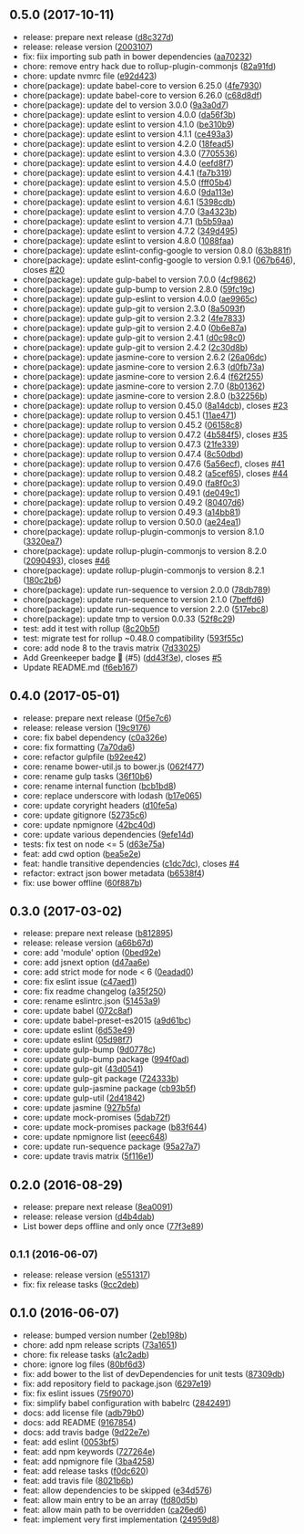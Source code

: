 ## 0.5.0 (2017-10-11)

* release: prepare next release ([d8c327d](https://github.com/mjeanroy/rollup-plugin-bower-resolve/commit/d8c327d))
* release: release version ([2003107](https://github.com/mjeanroy/rollup-plugin-bower-resolve/commit/2003107))
* fix: fiix importing sub path in bower dependencies ([aa70232](https://github.com/mjeanroy/rollup-plugin-bower-resolve/commit/aa70232))
* chore: remove entry hack due to rollup-plugin-commonjs ([82a91fd](https://github.com/mjeanroy/rollup-plugin-bower-resolve/commit/82a91fd))
* chore: update nvmrc file ([e92d423](https://github.com/mjeanroy/rollup-plugin-bower-resolve/commit/e92d423))
* chore(package): update babel-core to version 6.25.0 ([4fe7930](https://github.com/mjeanroy/rollup-plugin-bower-resolve/commit/4fe7930))
* chore(package): update babel-core to version 6.26.0 ([c68d8df](https://github.com/mjeanroy/rollup-plugin-bower-resolve/commit/c68d8df))
* chore(package): update del to version 3.0.0 ([9a3a0d7](https://github.com/mjeanroy/rollup-plugin-bower-resolve/commit/9a3a0d7))
* chore(package): update eslint to version 4.0.0 ([da56f3b](https://github.com/mjeanroy/rollup-plugin-bower-resolve/commit/da56f3b))
* chore(package): update eslint to version 4.1.0 ([be310b9](https://github.com/mjeanroy/rollup-plugin-bower-resolve/commit/be310b9))
* chore(package): update eslint to version 4.1.1 ([ce493a3](https://github.com/mjeanroy/rollup-plugin-bower-resolve/commit/ce493a3))
* chore(package): update eslint to version 4.2.0 ([18fead5](https://github.com/mjeanroy/rollup-plugin-bower-resolve/commit/18fead5))
* chore(package): update eslint to version 4.3.0 ([7705536](https://github.com/mjeanroy/rollup-plugin-bower-resolve/commit/7705536))
* chore(package): update eslint to version 4.4.0 ([eefd8f7](https://github.com/mjeanroy/rollup-plugin-bower-resolve/commit/eefd8f7))
* chore(package): update eslint to version 4.4.1 ([fa7b319](https://github.com/mjeanroy/rollup-plugin-bower-resolve/commit/fa7b319))
* chore(package): update eslint to version 4.5.0 ([fff05b4](https://github.com/mjeanroy/rollup-plugin-bower-resolve/commit/fff05b4))
* chore(package): update eslint to version 4.6.0 ([9da113e](https://github.com/mjeanroy/rollup-plugin-bower-resolve/commit/9da113e))
* chore(package): update eslint to version 4.6.1 ([5398cdb](https://github.com/mjeanroy/rollup-plugin-bower-resolve/commit/5398cdb))
* chore(package): update eslint to version 4.7.0 ([3a4323b](https://github.com/mjeanroy/rollup-plugin-bower-resolve/commit/3a4323b))
* chore(package): update eslint to version 4.7.1 ([b5b59aa](https://github.com/mjeanroy/rollup-plugin-bower-resolve/commit/b5b59aa))
* chore(package): update eslint to version 4.7.2 ([349d495](https://github.com/mjeanroy/rollup-plugin-bower-resolve/commit/349d495))
* chore(package): update eslint to version 4.8.0 ([1088faa](https://github.com/mjeanroy/rollup-plugin-bower-resolve/commit/1088faa))
* chore(package): update eslint-config-google to version 0.8.0 ([63b881f](https://github.com/mjeanroy/rollup-plugin-bower-resolve/commit/63b881f))
* chore(package): update eslint-config-google to version 0.9.1 ([067b646](https://github.com/mjeanroy/rollup-plugin-bower-resolve/commit/067b646)), closes [#20](https://github.com/mjeanroy/rollup-plugin-bower-resolve/issues/20)
* chore(package): update gulp-babel to version 7.0.0 ([4cf9862](https://github.com/mjeanroy/rollup-plugin-bower-resolve/commit/4cf9862))
* chore(package): update gulp-bump to version 2.8.0 ([59fc19c](https://github.com/mjeanroy/rollup-plugin-bower-resolve/commit/59fc19c))
* chore(package): update gulp-eslint to version 4.0.0 ([ae9965c](https://github.com/mjeanroy/rollup-plugin-bower-resolve/commit/ae9965c))
* chore(package): update gulp-git to version 2.3.0 ([8a5093f](https://github.com/mjeanroy/rollup-plugin-bower-resolve/commit/8a5093f))
* chore(package): update gulp-git to version 2.3.2 ([4fe7833](https://github.com/mjeanroy/rollup-plugin-bower-resolve/commit/4fe7833))
* chore(package): update gulp-git to version 2.4.0 ([0b6e87a](https://github.com/mjeanroy/rollup-plugin-bower-resolve/commit/0b6e87a))
* chore(package): update gulp-git to version 2.4.1 ([d0c98c0](https://github.com/mjeanroy/rollup-plugin-bower-resolve/commit/d0c98c0))
* chore(package): update gulp-git to version 2.4.2 ([2c30d8b](https://github.com/mjeanroy/rollup-plugin-bower-resolve/commit/2c30d8b))
* chore(package): update jasmine-core to version 2.6.2 ([26a06dc](https://github.com/mjeanroy/rollup-plugin-bower-resolve/commit/26a06dc))
* chore(package): update jasmine-core to version 2.6.3 ([d0fb73a](https://github.com/mjeanroy/rollup-plugin-bower-resolve/commit/d0fb73a))
* chore(package): update jasmine-core to version 2.6.4 ([f62f255](https://github.com/mjeanroy/rollup-plugin-bower-resolve/commit/f62f255))
* chore(package): update jasmine-core to version 2.7.0 ([8b01362](https://github.com/mjeanroy/rollup-plugin-bower-resolve/commit/8b01362))
* chore(package): update jasmine-core to version 2.8.0 ([b32256b](https://github.com/mjeanroy/rollup-plugin-bower-resolve/commit/b32256b))
* chore(package): update rollup to version 0.45.0 ([8a14dcb](https://github.com/mjeanroy/rollup-plugin-bower-resolve/commit/8a14dcb)), closes [#23](https://github.com/mjeanroy/rollup-plugin-bower-resolve/issues/23)
* chore(package): update rollup to version 0.45.1 ([11ae471](https://github.com/mjeanroy/rollup-plugin-bower-resolve/commit/11ae471))
* chore(package): update rollup to version 0.45.2 ([06158c8](https://github.com/mjeanroy/rollup-plugin-bower-resolve/commit/06158c8))
* chore(package): update rollup to version 0.47.2 ([4b584f5](https://github.com/mjeanroy/rollup-plugin-bower-resolve/commit/4b584f5)), closes [#35](https://github.com/mjeanroy/rollup-plugin-bower-resolve/issues/35)
* chore(package): update rollup to version 0.47.3 ([21fe339](https://github.com/mjeanroy/rollup-plugin-bower-resolve/commit/21fe339))
* chore(package): update rollup to version 0.47.4 ([8c50dbd](https://github.com/mjeanroy/rollup-plugin-bower-resolve/commit/8c50dbd))
* chore(package): update rollup to version 0.47.6 ([5a56ecf](https://github.com/mjeanroy/rollup-plugin-bower-resolve/commit/5a56ecf)), closes [#41](https://github.com/mjeanroy/rollup-plugin-bower-resolve/issues/41)
* chore(package): update rollup to version 0.48.2 ([a5cef65](https://github.com/mjeanroy/rollup-plugin-bower-resolve/commit/a5cef65)), closes [#44](https://github.com/mjeanroy/rollup-plugin-bower-resolve/issues/44)
* chore(package): update rollup to version 0.49.0 ([fa8f0c3](https://github.com/mjeanroy/rollup-plugin-bower-resolve/commit/fa8f0c3))
* chore(package): update rollup to version 0.49.1 ([de049c1](https://github.com/mjeanroy/rollup-plugin-bower-resolve/commit/de049c1))
* chore(package): update rollup to version 0.49.2 ([80407d6](https://github.com/mjeanroy/rollup-plugin-bower-resolve/commit/80407d6))
* chore(package): update rollup to version 0.49.3 ([a14bb81](https://github.com/mjeanroy/rollup-plugin-bower-resolve/commit/a14bb81))
* chore(package): update rollup to version 0.50.0 ([ae24ea1](https://github.com/mjeanroy/rollup-plugin-bower-resolve/commit/ae24ea1))
* chore(package): update rollup-plugin-commonjs to version 8.1.0 ([3320ea7](https://github.com/mjeanroy/rollup-plugin-bower-resolve/commit/3320ea7))
* chore(package): update rollup-plugin-commonjs to version 8.2.0 ([2090493](https://github.com/mjeanroy/rollup-plugin-bower-resolve/commit/2090493)), closes [#46](https://github.com/mjeanroy/rollup-plugin-bower-resolve/issues/46)
* chore(package): update rollup-plugin-commonjs to version 8.2.1 ([180c2b6](https://github.com/mjeanroy/rollup-plugin-bower-resolve/commit/180c2b6))
* chore(package): update run-sequence to version 2.0.0 ([78db789](https://github.com/mjeanroy/rollup-plugin-bower-resolve/commit/78db789))
* chore(package): update run-sequence to version 2.1.0 ([7beffd6](https://github.com/mjeanroy/rollup-plugin-bower-resolve/commit/7beffd6))
* chore(package): update run-sequence to version 2.2.0 ([517ebc8](https://github.com/mjeanroy/rollup-plugin-bower-resolve/commit/517ebc8))
* chore(package): update tmp to version 0.0.33 ([52f8c29](https://github.com/mjeanroy/rollup-plugin-bower-resolve/commit/52f8c29))
* test: add it test with rollup ([8c20b5f](https://github.com/mjeanroy/rollup-plugin-bower-resolve/commit/8c20b5f))
* test: migrate test for rollup ~0.48.0 compatibility ([593f55c](https://github.com/mjeanroy/rollup-plugin-bower-resolve/commit/593f55c))
* core: add node 8 to the travis matrix ([7d33025](https://github.com/mjeanroy/rollup-plugin-bower-resolve/commit/7d33025))
* Add Greenkeeper badge 🌴 (#5) ([dd43f3e](https://github.com/mjeanroy/rollup-plugin-bower-resolve/commit/dd43f3e)), closes [#5](https://github.com/mjeanroy/rollup-plugin-bower-resolve/issues/5)
* Update README.md ([f6eb167](https://github.com/mjeanroy/rollup-plugin-bower-resolve/commit/f6eb167))



## 0.4.0 (2017-05-01)

* release: prepare next release ([0f5e7c6](https://github.com/mjeanroy/rollup-plugin-bower-resolve/commit/0f5e7c6))
* release: release version ([19c9176](https://github.com/mjeanroy/rollup-plugin-bower-resolve/commit/19c9176))
* core: fix babel dependency ([c0a326e](https://github.com/mjeanroy/rollup-plugin-bower-resolve/commit/c0a326e))
* core: fix formatting ([7a70da6](https://github.com/mjeanroy/rollup-plugin-bower-resolve/commit/7a70da6))
* core: refactor gulpfile ([b92ee42](https://github.com/mjeanroy/rollup-plugin-bower-resolve/commit/b92ee42))
* core: rename bower-util.js to bower.js ([062f477](https://github.com/mjeanroy/rollup-plugin-bower-resolve/commit/062f477))
* core: rename gulp tasks ([36f10b6](https://github.com/mjeanroy/rollup-plugin-bower-resolve/commit/36f10b6))
* core: rename internal function ([bcb1bd8](https://github.com/mjeanroy/rollup-plugin-bower-resolve/commit/bcb1bd8))
* core: replace underscore with lodash ([b17e065](https://github.com/mjeanroy/rollup-plugin-bower-resolve/commit/b17e065))
* core: update coryright headers ([d10fe5a](https://github.com/mjeanroy/rollup-plugin-bower-resolve/commit/d10fe5a))
* core: update gitignore ([52735c6](https://github.com/mjeanroy/rollup-plugin-bower-resolve/commit/52735c6))
* core: update npmignore ([42bc40d](https://github.com/mjeanroy/rollup-plugin-bower-resolve/commit/42bc40d))
* core: update various dependencies ([9efe14d](https://github.com/mjeanroy/rollup-plugin-bower-resolve/commit/9efe14d))
* tests: fix test on node <= 5 ([d63e75a](https://github.com/mjeanroy/rollup-plugin-bower-resolve/commit/d63e75a))
* feat: add cwd option ([bea5e2e](https://github.com/mjeanroy/rollup-plugin-bower-resolve/commit/bea5e2e))
* feat: handle transitive dependencies ([c1dc7dc](https://github.com/mjeanroy/rollup-plugin-bower-resolve/commit/c1dc7dc)), closes [#4](https://github.com/mjeanroy/rollup-plugin-bower-resolve/issues/4)
* refactor: extract json bower metadata ([b6538f4](https://github.com/mjeanroy/rollup-plugin-bower-resolve/commit/b6538f4))
* fix: use bower offline ([60f887b](https://github.com/mjeanroy/rollup-plugin-bower-resolve/commit/60f887b))



## 0.3.0 (2017-03-02)

* release: prepare next release ([b812895](https://github.com/mjeanroy/rollup-plugin-bower-resolve/commit/b812895))
* release: release version ([a66b67d](https://github.com/mjeanroy/rollup-plugin-bower-resolve/commit/a66b67d))
* core: add 'module' option ([0bed92e](https://github.com/mjeanroy/rollup-plugin-bower-resolve/commit/0bed92e))
* core: add jsnext option ([d47aa6e](https://github.com/mjeanroy/rollup-plugin-bower-resolve/commit/d47aa6e))
* core: add strict mode for node < 6 ([0eadad0](https://github.com/mjeanroy/rollup-plugin-bower-resolve/commit/0eadad0))
* core: fix eslint issue ([c47aed1](https://github.com/mjeanroy/rollup-plugin-bower-resolve/commit/c47aed1))
* core: fix readme changelog ([a35f250](https://github.com/mjeanroy/rollup-plugin-bower-resolve/commit/a35f250))
* core: rename eslintrc.json ([51453a9](https://github.com/mjeanroy/rollup-plugin-bower-resolve/commit/51453a9))
* core: update babel ([072c8af](https://github.com/mjeanroy/rollup-plugin-bower-resolve/commit/072c8af))
* core: update babel-preset-es2015 ([a9d61bc](https://github.com/mjeanroy/rollup-plugin-bower-resolve/commit/a9d61bc))
* core: update eslint ([6d53e49](https://github.com/mjeanroy/rollup-plugin-bower-resolve/commit/6d53e49))
* core: update eslint ([05d98f7](https://github.com/mjeanroy/rollup-plugin-bower-resolve/commit/05d98f7))
* core: update gulp-bump ([9d0778c](https://github.com/mjeanroy/rollup-plugin-bower-resolve/commit/9d0778c))
* core: update gulp-bump package ([994f0ad](https://github.com/mjeanroy/rollup-plugin-bower-resolve/commit/994f0ad))
* core: update gulp-git ([43d0541](https://github.com/mjeanroy/rollup-plugin-bower-resolve/commit/43d0541))
* core: update gulp-git package ([724333b](https://github.com/mjeanroy/rollup-plugin-bower-resolve/commit/724333b))
* core: update gulp-jasmine package ([cb93b5f](https://github.com/mjeanroy/rollup-plugin-bower-resolve/commit/cb93b5f))
* core: update gulp-util ([2d41842](https://github.com/mjeanroy/rollup-plugin-bower-resolve/commit/2d41842))
* core: update jasmine ([927b5fa](https://github.com/mjeanroy/rollup-plugin-bower-resolve/commit/927b5fa))
* core: update mock-promises ([5dab72f](https://github.com/mjeanroy/rollup-plugin-bower-resolve/commit/5dab72f))
* core: update mock-promises package ([b83f644](https://github.com/mjeanroy/rollup-plugin-bower-resolve/commit/b83f644))
* core: update npmignore list ([eeec648](https://github.com/mjeanroy/rollup-plugin-bower-resolve/commit/eeec648))
* core: update run-sequence package ([95a27a7](https://github.com/mjeanroy/rollup-plugin-bower-resolve/commit/95a27a7))
* core: update travis matrix ([5f116e1](https://github.com/mjeanroy/rollup-plugin-bower-resolve/commit/5f116e1))



## 0.2.0 (2016-08-29)

* release: prepare next release ([8ea0091](https://github.com/mjeanroy/rollup-plugin-bower-resolve/commit/8ea0091))
* release: release version ([d4b4dab](https://github.com/mjeanroy/rollup-plugin-bower-resolve/commit/d4b4dab))
* List bower deps offline and only once ([77f3e89](https://github.com/mjeanroy/rollup-plugin-bower-resolve/commit/77f3e89))



## <small>0.1.1 (2016-06-07)</small>

* release: release version ([e551317](https://github.com/mjeanroy/rollup-plugin-bower-resolve/commit/e551317))
* fix: fix release tasks ([9cc2deb](https://github.com/mjeanroy/rollup-plugin-bower-resolve/commit/9cc2deb))



## 0.1.0 (2016-06-07)

* release: bumped version number ([2eb198b](https://github.com/mjeanroy/rollup-plugin-bower-resolve/commit/2eb198b))
* chore: add npm release scripts ([73a1651](https://github.com/mjeanroy/rollup-plugin-bower-resolve/commit/73a1651))
* chore: fix release tasks ([a1c2adb](https://github.com/mjeanroy/rollup-plugin-bower-resolve/commit/a1c2adb))
* chore: ignore log files ([80bf6d3](https://github.com/mjeanroy/rollup-plugin-bower-resolve/commit/80bf6d3))
* fix: add bower to the list of devDependencies for unit tests ([87309db](https://github.com/mjeanroy/rollup-plugin-bower-resolve/commit/87309db))
* fix: add repository field to package.json ([6297e19](https://github.com/mjeanroy/rollup-plugin-bower-resolve/commit/6297e19))
* fix: fix eslint issues ([75f9070](https://github.com/mjeanroy/rollup-plugin-bower-resolve/commit/75f9070))
* fix: simplify babel configuration with babelrc ([2842491](https://github.com/mjeanroy/rollup-plugin-bower-resolve/commit/2842491))
* docs: add license file ([adb79b0](https://github.com/mjeanroy/rollup-plugin-bower-resolve/commit/adb79b0))
* docs: add README ([9167854](https://github.com/mjeanroy/rollup-plugin-bower-resolve/commit/9167854))
* docs: add travis badge ([9d22e7e](https://github.com/mjeanroy/rollup-plugin-bower-resolve/commit/9d22e7e))
* feat: add eslint ([0053bf5](https://github.com/mjeanroy/rollup-plugin-bower-resolve/commit/0053bf5))
* feat: add npm keywords ([727264e](https://github.com/mjeanroy/rollup-plugin-bower-resolve/commit/727264e))
* feat: add npmignore file ([3ba4258](https://github.com/mjeanroy/rollup-plugin-bower-resolve/commit/3ba4258))
* feat: add release tasks ([f0dc620](https://github.com/mjeanroy/rollup-plugin-bower-resolve/commit/f0dc620))
* feat: add travis file ([8021b6b](https://github.com/mjeanroy/rollup-plugin-bower-resolve/commit/8021b6b))
* feat: allow dependencies to be skipped ([e34d576](https://github.com/mjeanroy/rollup-plugin-bower-resolve/commit/e34d576))
* feat: allow main entry to be an array ([fd80d5b](https://github.com/mjeanroy/rollup-plugin-bower-resolve/commit/fd80d5b))
* feat: allow main path to be overridden ([ca26ed6](https://github.com/mjeanroy/rollup-plugin-bower-resolve/commit/ca26ed6))
* feat: implement very first implementation ([24959d8](https://github.com/mjeanroy/rollup-plugin-bower-resolve/commit/24959d8))




